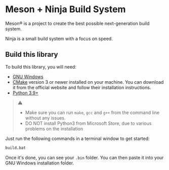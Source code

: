 # Meson + Ninja Build System

Meson® is a project to create the best possible next-generation build system.

Ninja is a small build system with a focus on speed.

## Build this library

To build this library, you will need:

* [GNU Windows](https://github.com/tfslabs/gnu-windows)
* [CMake](https://www.cmake.org/) version 3 or newer installed on your machine. You can download it from the official website and follow their installation instructions.
* [Python 3.9+](https://python.org)

> :warning:
>
> * Make sure you can run `make`, `gcc`  and `g++` from the command line without any issues.
> * DO NOT install Python3 from Microsoft Store, due to various problems on the installation

Just run the  following commands in a terminal window to get started:

```cmd
build.bat
```

Once it's done, you can see your `.bin` folder. You can then paste it into your GNU Windows installation folder.
